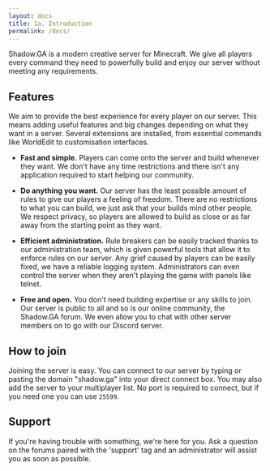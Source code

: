 ```yaml
---
layout: docs
title: 1a. Introduction
permalink: /docs/
---
```

Shadow.GA is a modern creative server for Minecraft. We give all players every command they need to powerfully build and enjoy our server without meeting any requirements.

## Features
We aim to provide the best experience for every player on our server. This means adding useful features and big changes depending on what they want in a server. Several extensions are installed, from essential commands like WorldEdit to customisation interfaces.

- **Fast and simple.** Players can come onto the server and build whenever they want. We don't have any time restrictions and there isn't any application required to start helping our community.

- **Do anything you want.** Our server has the least possible amount of rules to give our players a feeling of freedom. There are no restrictions to what you can build, we just ask that your builds mind other people. We respect privacy, so players are allowed to build as close or as far away from the starting point as they want.

- **Efficient administration.** Rule breakers can be easily tracked thanks to our administration team, which is given powerful tools that allow it to enforce rules on our server. Any grief caused by players can be easily fixed, we have a reliable logging system. Administrators can even control the server when they aren't playing the game with panels like telnet.

- **Free and open.** You don't need building expertise or any skills to join. Our server is public to all and so is our online community, the Shadow.GA forum. We even allow you to chat with other server members on to go with our Discord server.

## How to join
Joining the server is easy. You can connect to our server by typing or pasting the domain "shadow.ga" into your direct connect box. You may also add the server to your multiplayer list. No port is required to connect, but if you need one you can use `25599`.

## Support
If you're having trouble with something, we're here for you. Ask a question on the forums paired with the 'support' tag and an administrator will assist you as soon as possible.
